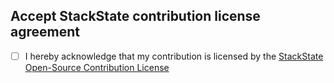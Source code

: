 ## Accept StackState contribution license agreement
- [ ] I hereby acknowledge that my contribution is licensed by the [StackState Open-Source Contribution License](stackpack-sap/LICENSE.md)
